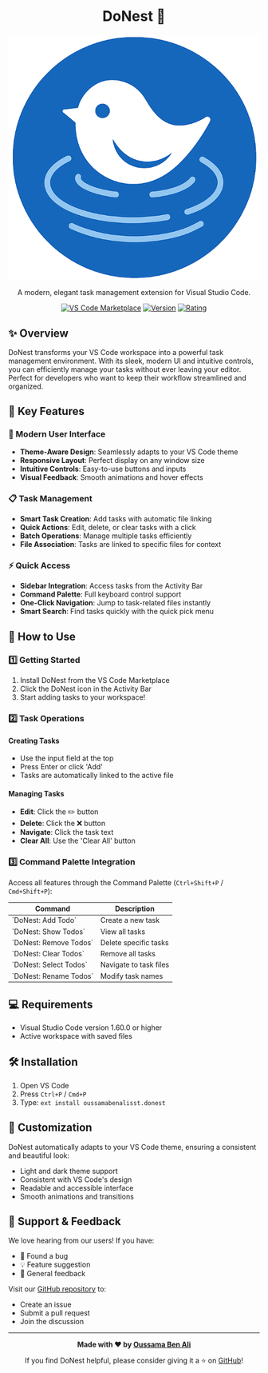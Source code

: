 <div align="center">

# DoNest 📝

<!-- add icon1 from images -->

![DoNest Icon](https://raw.githubusercontent.com/oussamabenalisst/DoNest/main/images/icon.png)

A modern, elegant task management extension for Visual Studio Code.

[![VS Code Marketplace](https://img.shields.io/badge/VS%20Code-Marketplace-blue.svg)](https://marketplace.visualstudio.com/items?itemName=oussamabenalisst.donest)
[![Version](https://img.shields.io/badge/version-1.0.2-brightgreen.svg)](https://marketplace.visualstudio.com/items?itemName=oussamabenalisst.donest)
[![Rating](https://img.shields.io/badge/rating-★★★★★-gold.svg)](https://marketplace.visualstudio.com/items?itemName=oussamabenalisst.donest)

</div>

## ✨ Overview

DoNest transforms your VS Code workspace into a powerful task management environment. With its sleek, modern UI and intuitive controls, you can efficiently manage your tasks without ever leaving your editor. Perfect for developers who want to keep their workflow streamlined and organized.

## 🚀 Key Features

### 💫 Modern User Interface

- **Theme-Aware Design**: Seamlessly adapts to your VS Code theme
- **Responsive Layout**: Perfect display on any window size
- **Intuitive Controls**: Easy-to-use buttons and inputs
- **Visual Feedback**: Smooth animations and hover effects

### 📋 Task Management

- **Smart Task Creation**: Add tasks with automatic file linking
- **Quick Actions**: Edit, delete, or clear tasks with a click
- **Batch Operations**: Manage multiple tasks efficiently
- **File Association**: Tasks are linked to specific files for context

### ⚡ Quick Access

- **Sidebar Integration**: Access tasks from the Activity Bar
- **Command Palette**: Full keyboard control support
- **One-Click Navigation**: Jump to task-related files instantly
- **Smart Search**: Find tasks quickly with the quick pick menu

## 📖 How to Use

### 1️⃣ Getting Started

1. Install DoNest from the VS Code Marketplace
2. Click the DoNest icon in the Activity Bar
3. Start adding tasks to your workspace!

### 2️⃣ Task Operations

#### Creating Tasks

- Use the input field at the top
- Press Enter or click 'Add'
- Tasks are automatically linked to the active file

#### Managing Tasks

- **Edit**: Click the ✏️ button
- **Delete**: Click the ❌ button
- **Navigate**: Click the task text
- **Clear All**: Use the 'Clear All' button

### 3️⃣ Command Palette Integration

Access all features through the Command Palette (`Ctrl+Shift+P` / `Cmd+Shift+P`):

| Command                  | Description            |
| ------------------------ | ---------------------- |
| \`DoNest: Add Todo\`     | Create a new task      |
| \`DoNest: Show Todos\`   | View all tasks         |
| \`DoNest: Remove Todos\` | Delete specific tasks  |
| \`DoNest: Clear Todos\`  | Remove all tasks       |
| \`DoNest: Select Todos\` | Navigate to task files |
| \`DoNest: Rename Todos\` | Modify task names      |

## 💻 Requirements

- Visual Studio Code version 1.60.0 or higher
- Active workspace with saved files

## 🛠️ Installation

1. Open VS Code
2. Press `Ctrl+P` / `Cmd+P`
3. Type: `ext install oussamabenalisst.donest`

## 🎨 Customization

DoNest automatically adapts to your VS Code theme, ensuring a consistent and beautiful look:

- Light and dark theme support
- Consistent with VS Code's design
- Readable and accessible interface
- Smooth animations and transitions

## 🤝 Support & Feedback

We love hearing from our users! If you have:

- 🐛 Found a bug
- 💡 Feature suggestion
- 👋 General feedback

Visit our [GitHub repository](https://github.com/oussamabenalisst/DoNest) to:

- Create an issue
- Submit a pull request
- Join the discussion

---

<div align="center">

**Made with ❤️ by [Oussama Ben Ali](https://github.com/oussamabenalisst)**

If you find DoNest helpful, please consider giving it a ⭐ on [GitHub](https://github.com/oussamabenalisst/DoNest)!

</div>
